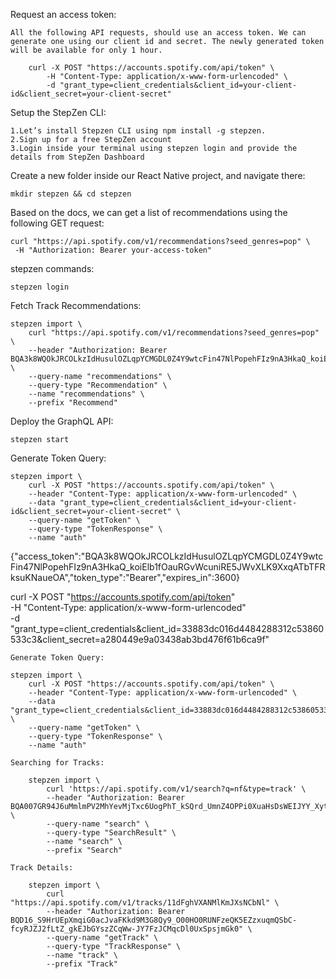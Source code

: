 Request an access token:

    All the following API requests, should use an access token. We can generate one using our client id and secret. The newly generated token will be available for only 1 hour.

        curl -X POST "https://accounts.spotify.com/api/token" \
            -H "Content-Type: application/x-www-form-urlencoded" \
            -d "grant_type=client_credentials&client_id=your-client-id&client_secret=your-client-secret"

Setup the StepZen CLI:

    1.Let’s install Stepzen CLI using npm install -g stepzen.
    2.Sign up for a free StepZen account
    3.Login inside your terminal using stepzen login and provide the details from StepZen Dashboard

Create a new folder inside our React Native project, and navigate there:

    mkdir stepzen && cd stepzen

Based on the docs, we can get a list of recommendations using the following GET request:

    curl "https://api.spotify.com/v1/recommendations?seed_genres=pop" \
     -H "Authorization: Bearer your-access-token"

stepzen commands:

    stepzen login

Fetch Track Recommendations:

    stepzen import \
        curl "https://api.spotify.com/v1/recommendations?seed_genres=pop" \
        --header "Authorization: Bearer BQA3k8WQOkJRCOLkzIdHusulOZLqpYCMGDL0Z4Y9wtcFin47NlPopehFIz9nA3HkaQ_koiElb1fOauRGvWcuniRE5JWvXLK9XxqATbTFRksuKNaueOA" \
        --query-name "recommendations" \
        --query-type "Recommendation" \
        --name "recommendations" \
        --prefix "Recommend"

Deploy the GraphQL API:

    stepzen start

Generate Token Query:

    stepzen import \
        curl -X POST "https://accounts.spotify.com/api/token" \
        --header "Content-Type: application/x-www-form-urlencoded" \
        --data "grant_type=client_credentials&client_id=your-client-id&client_secret=your-client-secret" \
        --query-name "getToken" \
        --query-type "TokenResponse" \
        --name "auth"

{"access_token":"BQA3k8WQOkJRCOLkzIdHusulOZLqpYCMGDL0Z4Y9wtcFin47NlPopehFIz9nA3HkaQ_koiElb1fOauRGvWcuniRE5JWvXLK9XxqATbTFRksuKNaueOA","token_type":"Bearer","expires_in":3600}

curl -X POST "https://accounts.spotify.com/api/token" \
 -H "Content-Type: application/x-www-form-urlencoded" \
 -d "grant_type=client_credentials&client_id=33883dc016d4484288312c53860533c3&client_secret=a280449e9a03438ab3bd476f61b6ca9f"

    Generate Token Query:

    stepzen import \
        curl -X POST "https://accounts.spotify.com/api/token" \
        --header "Content-Type: application/x-www-form-urlencoded" \
        --data "grant_type=client_credentials&client_id=33883dc016d4484288312c53860533c3&client_secret=a280449e9a03438ab3bd476f61b6ca9f" \
        --query-name "getToken" \
        --query-type "TokenResponse" \
        --name "auth"

    Searching for Tracks:

        stepzen import \
            curl 'https://api.spotify.com/v1/search?q=nf&type=track' \
            --header "Authorization: Bearer BQA007GR94J6uMmlmPV2MhYevMjTxc6UogPhT_kSQrd_UmnZ4OPPi0XuaHsDsWEIJYY_Xyt7gAy3eNf1hPYjPpuhqEaWcN0n6nBQ4LT0rak8z1IvPRw" \
            --query-name "search" \
            --query-type "SearchResult" \
            --name "search" \
            --prefix "Search"

    Track Details:

        stepzen import \
            curl "https://api.spotify.com/v1/tracks/11dFghVXANMlKmJXsNCbNl" \
            --header "Authorization: Bearer BQD16_S9HrUEpXmqiG0acJvaFKkd9M3G8Qy9_O00HO0RUNFzeQK5EZzxuqmQSbC-fcyRJZJ2fLtZ_gkEJbGYszZCqWw-JY7FzJCMqcDl0UxSpsjmGk0" \
            --query-name "getTrack" \
            --query-type "TrackResponse" \
            --name "track" \
            --prefix "Track"

